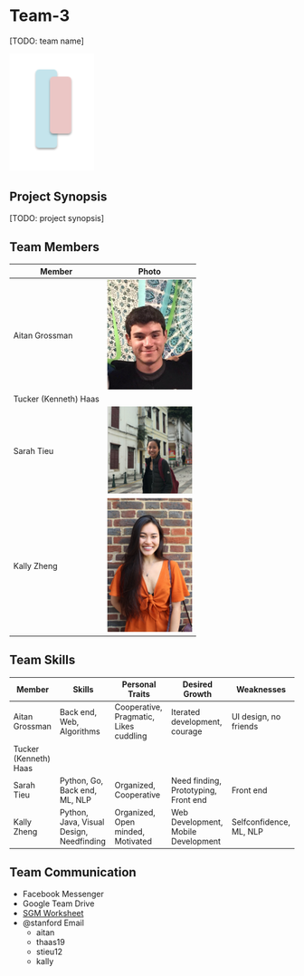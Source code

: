# Team-3 
[TODO: team name]

<img src="./images/logo.png" width="150">

## Project Synopsis
[TODO: project synopsis]

## Team Members
| Member                | Photo                                         |
| --------------------- | --------------------------------------------- |
| Aitan Grossman        | <img src="./images/Headshot.jpg" width="150"> |
| Tucker (Kenneth) Haas | |
| Sarah Tieu            | <img src="./images/sarahtieu.png" width="150"> |
| Kally Zheng           | <img src="./images/KallyHeadshot.jpg" width="150">

## Team Skills
| Member                | Skills                        | Personal Traits  | Desired Growth | Weaknesses |
| --------------------- | ----------------------------- | ---------------- | -------------- | ---------- |
| Aitan Grossman        | Back end, Web, Algorithms | Cooperative, Pragmatic, Likes cuddling | Iterated development, courage | UI design, no friends |
| Tucker (Kenneth) Haas |               |       |
| Sarah Tieu            | Python, Go, Back end, ML, NLP | Organized, Cooperative | Need finding, Prototyping, Front end | Front end |
| Kally Zheng           | Python, Java, Visual Design, Needfinding |  Organized, Open minded, Motivated | Web Development, Mobile Development | Selfconfidence, ML, NLP

## Team Communication
* Facebook Messenger
* Google Team Drive
* [SGM Worksheet](https://docs.google.com/forms/d/e/1FAIpQLSdOqz9D23a8XHXStLg_YtWT21KX18mBW5uO2wVZ32kmDneSRw/viewform)
* @stanford Email
    * aitan
    * thaas19
    * stieu12
    * kally
